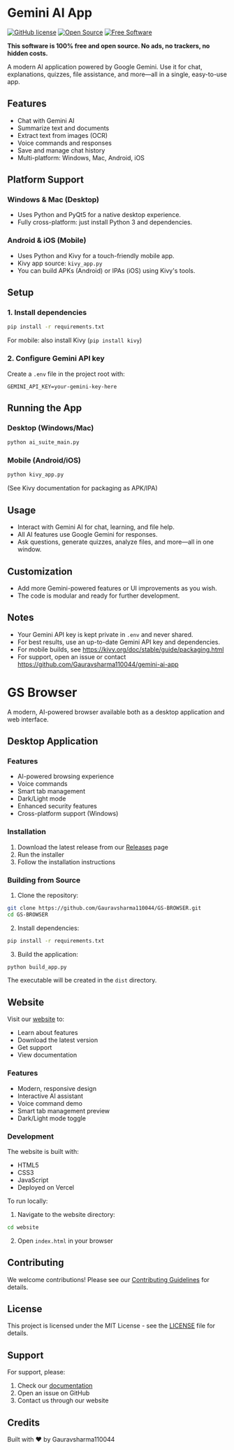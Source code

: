 # Gemini AI App

[![GitHub license](https://img.shields.io/badge/license-MIT-green.svg)](LICENSE)
[![Open Source](https://badges.frapsoft.com/os/v1/open-source.svg?v=103)](https://github.com/yourusername/gemini-ai-app)
[![Free Software](https://img.shields.io/badge/free-100%25-brightgreen.svg)](https://github.com/yourusername/gemini-ai-app)

**This software is 100% free and open source. No ads, no trackers, no hidden costs.**


A modern AI application powered by Google Gemini. Use it for chat, explanations, quizzes, file assistance, and more—all in a single, easy-to-use app.

## Features

- Chat with Gemini AI
- Summarize text and documents
- Extract text from images (OCR)
- Voice commands and responses
- Save and manage chat history
- Multi-platform: Windows, Mac, Android, iOS

## Platform Support

### Windows & Mac (Desktop)

- Uses Python and PyQt5 for a native desktop experience.
- Fully cross-platform: just install Python 3 and dependencies.

### Android & iOS (Mobile)

- Uses Python and Kivy for a touch-friendly mobile app.
- Kivy app source: `kivy_app.py`
- You can build APKs (Android) or IPAs (iOS) using Kivy's tools.

## Setup

### 1. Install dependencies

```sh
pip install -r requirements.txt
```

For mobile: also install Kivy (`pip install kivy`)

### 2. Configure Gemini API key

Create a `.env` file in the project root with:

```env
GEMINI_API_KEY=your-gemini-key-here
```

## Running the App

### Desktop (Windows/Mac)

```sh
python ai_suite_main.py
```

### Mobile (Android/iOS)

```sh
python kivy_app.py
```

(See Kivy documentation for packaging as APK/IPA)

## Usage

- Interact with Gemini AI for chat, learning, and file help.
- All AI features use Google Gemini for responses.
- Ask questions, generate quizzes, analyze files, and more—all in one window.

## Customization

- Add more Gemini-powered features or UI improvements as you wish.
- The code is modular and ready for further development.

## Notes

- Your Gemini API key is kept private in `.env` and never shared.
- For best results, use an up-to-date Gemini API key and dependencies.
- For mobile builds, see <https://kivy.org/doc/stable/guide/packaging.html>
- For support, open an issue or contact <https://github.com/Gauravsharma110044/gemini-ai-app>

# GS Browser

A modern, AI-powered browser available both as a desktop application and web interface.

## Desktop Application

### Features
- AI-powered browsing experience
- Voice commands
- Smart tab management
- Dark/Light mode
- Enhanced security features
- Cross-platform support (Windows)

### Installation

1. Download the latest release from our [Releases](https://github.com/Gauravsharma110044/GS-BROWSER/releases) page
2. Run the installer
3. Follow the installation instructions

### Building from Source

1. Clone the repository:
```bash
git clone https://github.com/Gauravsharma110044/GS-BROWSER.git
cd GS-BROWSER
```

2. Install dependencies:
```bash
pip install -r requirements.txt
```

3. Build the application:
```bash
python build_app.py
```

The executable will be created in the `dist` directory.

## Website

Visit our [website](https://gsbrowser.vercel.app) to:
- Learn about features
- Download the latest version
- Get support
- View documentation

### Features
- Modern, responsive design
- Interactive AI assistant
- Voice command demo
- Smart tab management preview
- Dark/Light mode toggle

### Development

The website is built with:
- HTML5
- CSS3
- JavaScript
- Deployed on Vercel

To run locally:
1. Navigate to the website directory:
```bash
cd website
```

2. Open `index.html` in your browser

## Contributing

We welcome contributions! Please see our [Contributing Guidelines](CONTRIBUTING.md) for details.

## License

This project is licensed under the MIT License - see the [LICENSE](LICENSE) file for details.

## Support

For support, please:
1. Check our [documentation](https://gsbrowser.vercel.app/docs)
2. Open an issue on GitHub
3. Contact us through our website

## Credits

Built with ❤️ by Gauravsharma110044
